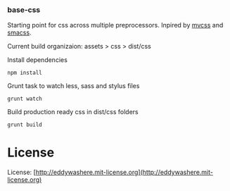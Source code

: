 ### base-css

Starting point for css across multiple preprocessors.
Inpired by [mvcss](https://github.com/mvcss/MVCSS) and [smacss](http://smacss.com/).

Current build organizaion: assets > css > dist/css

Install dependencies 

```
npm install
```

Grunt task to watch less, sass and stylus files

```
grunt watch
```

Build production ready css in dist/css folders

```
grunt build
```

# License

License: [http://eddywashere.mit-license.org](http://eddywashere.mit-license.org)